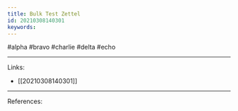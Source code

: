 ```yaml
---
title: Bulk Test Zettel
id: 20210308140301
keywords:
---
```

#alpha #bravo #charlie #delta #echo

---
Links:

- [[20210308140301]]

---
References:
